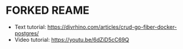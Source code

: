 # FORKED REAME

- Text tutorial: https://divrhino.com/articles/crud-go-fiber-docker-postgres/
- Video tutorial: https://youtu.be/6dZiD5cC69Q

